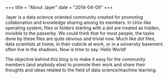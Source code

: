 +++
title = "About .layer"
date = "2014-04-09"
+++

.layer is a data science oriented community created for promoting collaboration and knowledge sharing among its members. In Unix-like operating system, files or folders starting with a *dot* are treated as hidden, invisible to the passerby. We could think that for most people, the tasks done by these files are quite obvious and trivial now. Much like *dot* files, data scientists at home, in their cubicle at work, or in a university basement often live in the shadows. Now is time to say: Hello World!

The objective behind this blog is to make it easy for the community members (and anybody else) to promote their work and share their thoughts and ideas related to the field of data science/machine learning.
